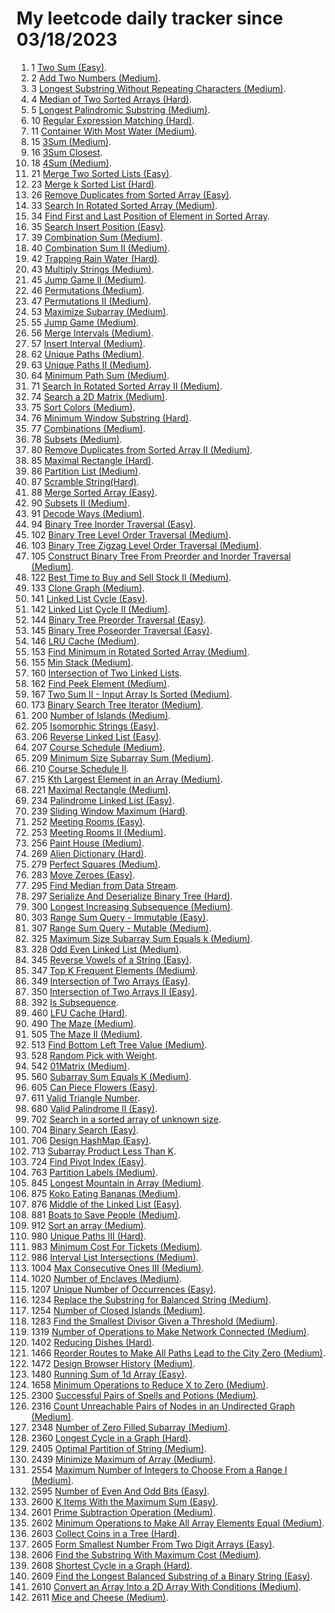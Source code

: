 # My leetcode daily tracker since 03/18/2023
1. 1 [Two Sum (Easy)](https://github.com/calebhuangsea/Leetcode/tree/main/leetcode/src/E1TwoSum).
2. 2 [Add Two Numbers (Medium)](https://github.com/calebhuangsea/Leetcode/tree/main/leetcode/src/M2AddTwoNumbers).
3. 3 [Longest Substring Without Repeating Characters (Medium)](https://github.com/calebhuangsea/Leetcode/tree/main/leetcode/src/M3LongestSubstringWithoutRepeatingCharacters).
4. 4 [Median of Two Sorted Arrays (Hard)](https://github.com/calebhuangsea/Leetcode/tree/main/leetcode/src/H4MedianOfTwoSortedArrays).
5. 5 [Longest Palindromic Substring (Medium)](https://github.com/calebhuangsea/Leetcode/tree/main/leetcode/src/M5LongestPalindromicSubstring).
6. 10 [Regular Expression Matching (Hard)](https://github.com/calebhuangsea/Leetcode/tree/main/leetcode/src/H10RegularExpressionMatching).
7. 11 [Container With Most Water (Medium)](https://github.com/calebhuangsea/Leetcode/tree/main/leetcode/src/M11ContainerWithMostWater).
8. 15 [3Sum (Medium)](https://github.com/calebhuangsea/Leetcode/tree/main/leetcode/src/M15_3Sum).
9. 16 [3Sum Closest](https://github.com/calebhuangsea/Leetcode/tree/main/leetcode/src/M16_3SumClosest).
10. 18 [4Sum (Medium)](https://github.com/calebhuangsea/Leetcode/tree/main/leetcode/src/M18_4Sum).
11. 21 [Merge Two Sorted Lists (Easy)](https://github.com/calebhuangsea/Leetcode/tree/main/leetcode/src/E21MergeTwoSortedLists).
12. 23 [Merge k Sorted List (Hard)](https://github.com/calebhuangsea/Leetcode/tree/main/leetcode/src/H23MergeKSortedLists).
13. 26 [Remove Duplicates from Sorted Array (Easy)](https://github.com/calebhuangsea/Leetcode/tree/main/leetcode/src/E26RemoveDuplicatesFromSortedArray).
14. 33 [Search In Rotated Sorted Array (Medium)](https://github.com/calebhuangsea/Leetcode/tree/main/leetcode/src/M33SearchInRotatedSortedArray).
15. 34 [Find First and Last Position of Element in Sorted Array](https://github.com/calebhuangsea/Leetcode/tree/main/leetcode/src/M34FindFirstAndLastPostionOfElementInSortedArray).
16. 35 [Search Insert Position (Easy)](https://github.com/calebhuangsea/Leetcode/tree/main/leetcode/src/E35SearchInsertPosition).
17. 39 [Combination Sum (Medium)](https://github.com/calebhuangsea/Leetcode/tree/main/leetcode/src/M39CombinationSum).
18. 40 [Combination Sum II (Medium)](https://github.com/calebhuangsea/Leetcode/tree/main/leetcode/src/M40CombinationSumII).
19. 42 [Trapping Rain Water (Hard)](https://github.com/calebhuangsea/Leetcode/tree/main/leetcode/src/H42TrappingRainWater).
20. 43 [Multiply Strings (Medium)](https://github.com/calebhuangsea/Leetcode/tree/main/leetcode/src/M43MultiplyStrings).
21. 45 [Jump Game II (Medium)](https://github.com/calebhuangsea/Leetcode/tree/main/leetcode/src/M45JumpGameII).
22. 46 [Permutations (Medium)](https://github.com/calebhuangsea/Leetcode/tree/main/leetcode/src/M46Permutations).
23. 47 [Permutations II (Medium)](https://github.com/calebhuangsea/Leetcode/tree/main/leetcode/src/M47PermutationsII).
24. 53 [Maximize Subarray (Medium)](https://github.com/calebhuangsea/Leetcode/tree/main/leetcode/src/M53MaximumSubarray).
25. 55 [Jump Game (Medium)](https://github.com/calebhuangsea/Leetcode/tree/main/leetcode/src/M55JumpGame).
26. 56 [Merge Intervals (Medium)](https://github.com/calebhuangsea/Leetcode/tree/main/leetcode/src/M56MergeIntervals).
27. 57 [Insert Interval (Medium)](https://github.com/calebhuangsea/Leetcode/tree/main/leetcode/src/M57InsertInterval).
28. 62 [Unique Paths (Medium)](https://github.com/calebhuangsea/Leetcode/tree/main/leetcode/src/M62UniquePaths).
29. 63 [Unique Paths II (Medium)](https://github.com/calebhuangsea/Leetcode/tree/main/leetcode/src/M63UniquePathsII).
30. 64 [Minimum Path Sum (Medium)](https://github.com/calebhuangsea/Leetcode/tree/main/leetcode/src/M64MinimumPathSum).
31. 71 [Search In Rotated Sorted Array II (Medium)](https://github.com/calebhuangsea/Leetcode/tree/main/leetcode/src/M71SearchInRotatedSortedArrayII).
32. 74 [Search a 2D Matrix (Medium)](https://github.com/calebhuangsea/Leetcode/tree/main/leetcode/src/M74SearchA2DMatrix).
33. 75 [Sort Colors (Medium)](https://github.com/calebhuangsea/Leetcode/tree/main/leetcode/src/M75SortColors).
34. 76 [Minimum Window Substring (Hard)](https://github.com/calebhuangsea/Leetcode/tree/main/leetcode/src/H76MinimumWindowSubstring).
35. 77 [Combinations (Medium)](https://github.com/calebhuangsea/Leetcode/tree/main/leetcode/src/M77Combinations).
36. 78 [Subsets (Medium)](https://github.com/calebhuangsea/Leetcode/tree/main/leetcode/src/M78Subsets).
37. 80 [Remove Duplicates from Sorted Array II (Medium)](https://github.com/calebhuangsea/Leetcode/tree/main/leetcode/src/M80RemoveDuplicatedFromSortedArrayII).
38. 85 [Maximal Rectangle (Hard)](https://github.com/calebhuangsea/Leetcode/tree/main/leetcode/src/H85MaximalRectangle).
39. 86 [Partition List (Medium)](https://github.com/calebhuangsea/Leetcode/tree/main/leetcode/src/MPartitionList).
40. 87 [Scramble String(Hard)](https://github.com/calebhuangsea/Leetcode/tree/main/leetcode/src/H87ScrambleString).
41. 88 [Merge Sorted Array (Easy)](https://github.com/calebhuangsea/Leetcode/tree/main/leetcode/src/E88MergeSodtedArray).
42. 90 [Subsets II (Medium)](https://github.com/calebhuangsea/Leetcode/tree/main/leetcode/src/M90SubsetsII).
43. 91 [Decode Ways (Medium)](https://github.com/calebhuangsea/Leetcode/tree/main/leetcode/src/M91DecodeWays).
44. 94 [Binary Tree Inorder Traversal (Easy)](https://github.com/calebhuangsea/Leetcode/tree/main/leetcode/src/E94BinaryTreeInorderTraversal).
45. 102 [Binary Tree Level Order Traversal (Medium)](https://github.com/calebhuangsea/Leetcode/tree/main/leetcode/src/M102BinaryTreeLevelOrderTraversal).
46. 103 [Binary Tree Zigzag Level Order Traversal (Medium)](https://github.com/calebhuangsea/Leetcode/tree/main/leetcode/src/M103BinaryTreeZigzagLevelOrderTraversal).
47. 105 [Construct Binary Tree From Preorder and Inorder Traversal (Medium)](https://github.com/calebhuangsea/Leetcode/tree/main/leetcode/src/M105ConstructBinaryTreeFromPreorderAndInorderTraversal).
48. 122 [Best Time to Buy and Sell Stock II (Medium)](https://github.com/calebhuangsea/Leetcode/tree/main/leetcode/src/M122BestTimeToBuyAndSellStockII).
49. 133 [Clone Graph (Medium)](https://github.com/calebhuangsea/Leetcode/tree/main/leetcode/src/M133CloneGraph).
50. 141 [Linked List Cycle (Easy)](https://github.com/calebhuangsea/Leetcode/tree/main/leetcode/src/E141LinkedListCycle).
51. 142 [Linked List Cycle II (Medium)](https://github.com/calebhuangsea/Leetcode/tree/main/leetcode/src/M142LinkedListCycleII).
52. 144 [Binary Tree Preorder Traversal (Easy)](https://github.com/calebhuangsea/Leetcode/tree/main/leetcode/src/E144BinaryTreePreorderTraversal).
53. 145 [Binary Tree Poseorder Traversal (Easy)](https://github.com/calebhuangsea/Leetcode/tree/main/leetcode/src/E145BinaryTreePostorderTraversal).
54. 146 [LRU Cache (Medium)](https://github.com/calebhuangsea/Leetcode/tree/main/leetcode/src/MLRUCache).
55. 153 [Find Minimum in Rotated Sorted Array (Medium)](https://github.com/calebhuangsea/Leetcode/tree/main/leetcode/src/M153FindMinimuminRotatedSortedArray).
56. 155 [Min Stack (Medium)](https://github.com/calebhuangsea/Leetcode/tree/main/leetcode/src/M155MinStack).
57. 160 [Intersection of Two Linked Lists](https://github.com/calebhuangsea/Leetcode/tree/main/leetcode/src/E160IntersectionOfTwoLinkedLists).
58. 162 [Find Peek Element (Medium)](https://github.com/calebhuangsea/Leetcode/tree/main/leetcode/src/M162FindPeekElement).
59. 167 [Two Sum II - Input Array Is Sorted (Medium)](https://github.com/calebhuangsea/Leetcode/tree/main/leetcode/src/M167TwoSumIIInputArrayIsSorted).
60. 173 [Binary Search Tree Iterator (Medium)](https://github.com/calebhuangsea/Leetcode/tree/main/leetcode/src/M173BinarySearchTreeIterator).
61. 200 [Number of Islands (Medium)](https://github.com/calebhuangsea/Leetcode/tree/main/leetcode/src/M200NumberOfIslands).
62. 205 [Isomorphic Strings (Easy)](https://github.com/calebhuangsea/Leetcode/tree/main/leetcode/src/E205IsomorphicStrings).
63. 206 [Reverse Linked List (Easy)](https://github.com/calebhuangsea/Leetcode/tree/main/leetcode/src/E206ReverseLinkedList).
64. 207 [Course Schedule (Medium)](https://github.com/calebhuangsea/Leetcode/tree/main/leetcode/src/M207CourseSchedule).
65. 209 [Minimum Size Subarray Sum (Medium)](https://github.com/calebhuangsea/Leetcode/tree/main/leetcode/src/M209MinimumSizeSubarraySum).
66. 210 [Course Schedule II](https://github.com/calebhuangsea/Leetcode/tree/main/leetcode/src/M210CourseScheduleII).
67. 215 [Kth Largest Element in an Array (Medium)](https://github.com/calebhuangsea/Leetcode/tree/main/leetcode/src/M215KthLargestElementInAnArray).
68. 221 [Maximal Rectangle (Medium)](https://github.com/calebhuangsea/Leetcode/tree/main/leetcode/src/M221MaximalRectangle).
69. 234 [Palindrome Linked List (Easy)](https://github.com/calebhuangsea/Leetcode/tree/main/leetcode/src/E234PalindromeLinkedList).
70. 239 [Sliding Window Maximum (Hard)](https://github.com/calebhuangsea/Leetcode/tree/main/leetcode/src/H239SlidingWindowMaximum).
71. 252 [Meeting Rooms (Easy)](https://github.com/calebhuangsea/Leetcode/tree/main/leetcode/src/E252MeetingRooms).
72. 253 [Meeting Rooms II (Medium)](https://github.com/calebhuangsea/Leetcode/tree/main/leetcode/src/M253MeetingRoomsII).
73. 256 [Paint House (Medium)](https://github.com/calebhuangsea/Leetcode/tree/main/leetcode/src/M256PaintHouse).
74. 269 [Alien Dictionary (Hard)](https://github.com/calebhuangsea/Leetcode/tree/main/leetcode/src/H269AlienDictionary).
75. 279 [Perfect Squares (Medium)](https://github.com/calebhuangsea/Leetcode/tree/main/leetcode/src/M279PerfectSquares).
76. 283 [Move Zeroes (Easy)](https://github.com/calebhuangsea/Leetcode/tree/main/leetcode/src/E283MoveZeros).
77. 295 [Find Median from Data Stream](https://github.com/calebhuangsea/Leetcode/tree/main/leetcode/src/H295FindMedianFromDataStream).
78. 297 [Serialize And Deserialize Binary Tree (Hard)](https://github.com/calebhuangsea/Leetcode/tree/main/leetcode/src/H297SerializeAndDeserializeBinaryTree).
79. 300 [Longest Increasing Subsequence (Medium)](https://github.com/calebhuangsea/Leetcode/tree/main/leetcode/src/M300LongestIncreasingSubsequence).
80. 303 [Range Sum Query - Immutable (Easy)](https://github.com/calebhuangsea/Leetcode/tree/main/leetcode/src/E303RangeSumQuery_Immutable).
81. 307 [Range Sum Query - Mutable (Medium)](https://github.com/calebhuangsea/Leetcode/tree/main/leetcode/src/M307RangeSumQueryMutable).
82. 325 [Maximum Size Subarray Sum Equals k (Medium)](https://github.com/calebhuangsea/Leetcode/tree/main/leetcode/src/M325MaximumSizeSubarraySumEqualsK).
83. 328 [Odd Even Linked List (Medium)](https://github.com/calebhuangsea/Leetcode/tree/main/leetcode/src/M328OddEvenLinkedList).
84. 345 [Reverse Vowels of a String (Easy)](https://github.com/calebhuangsea/Leetcode/tree/main/leetcode/src/E345ReverseVowelsOfAString).
85. 347 [Top K Frequent Elements (Medium)](https://github.com/calebhuangsea/Leetcode/tree/main/leetcode/src/M347TopKFrequentElements).
86. 349 [Intersection of Two Arrays (Easy)](https://github.com/calebhuangsea/Leetcode/tree/main/leetcode/src/E349IntersectionofTwoArrays).
87. 350 [Intersection of Two Arrays II (Easy)](https://github.com/calebhuangsea/Leetcode/tree/main/leetcode/src/E350IntersectionofTwoArraysII).
88. 392 [Is Subsequence](https://github.com/calebhuangsea/Leetcode/tree/main/leetcode/src/E392IsSubsequence).
89. 460 [LFU Cache (Hard)](https://github.com/calebhuangsea/Leetcode/tree/main/leetcode/src/H460LFUCache).
90. 490 [The Maze (Medium)](https://github.com/calebhuangsea/Leetcode/tree/main/leetcode/src/M490TheMaze).
91. 505 [The Maze II (Medium)](https://github.com/calebhuangsea/Leetcode/tree/main/leetcode/src/M505TheMazeII).
92. 513 [Find Bottom Left Tree Value (Medium)](https://github.com/calebhuangsea/Leetcode/tree/main/leetcode/src/M513FindBottomLeftTreeValue).
93. 528 [Random Pick with Weight](https://github.com/calebhuangsea/Leetcode/tree/main/leetcode/src/M528RandomPickWithWeight).
94. 542 [01Matrix (Medium)](https://github.com/calebhuangsea/Leetcode/tree/main/leetcode/src/M542_01Matrix).
95. 560 [Subarray Sum Equals K (Medium)](https://github.com/calebhuangsea/Leetcode/tree/main/leetcode/src/M560SubarraySumEqualsK).
96. 605 [Can Piece Flowers (Easy)](https://github.com/calebhuangsea/Leetcode/tree/main/leetcode/src/E605CanPieceFlowers).
97. 611 [Valid Triangle Number](https://github.com/calebhuangsea/Leetcode/tree/main/leetcode/src/M611ValidTriangleNumber).
98. 680 [Valid Palindrome II (Easy)](https://github.com/calebhuangsea/Leetcode/tree/main/leetcode/src/E680ValidPalindromeII).
99. 702 [Search in a sorted array of unknown size](https://github.com/calebhuangsea/Leetcode/tree/main/leetcode/src/M702SearchInASortedArrayOfUnknownSize).
100. 704 [Binary Search (Easy)](https://github.com/calebhuangsea/Leetcode/tree/main/leetcode/src/E704BinarySearch).
101. 706 [Design HashMap (Easy)](https://github.com/calebhuangsea/Leetcode/tree/main/leetcode/src/E706DesignHashMap).
102. 713 [Subarray Product Less Than K](https://github.com/calebhuangsea/Leetcode/tree/main/leetcode/src/M713SubarrayProductLessThanK).
103. 724 [Find Pivot Index (Easy)](https://github.com/calebhuangsea/Leetcode/tree/main/leetcode/src/E724FindPivotIndex).
104. 763 [Partition Labels (Medium)](https://github.com/calebhuangsea/Leetcode/tree/main/leetcode/src/M763PartitionLabels).
105. 845 [Longest Mountain in Array (Medium)](https://github.com/calebhuangsea/Leetcode/tree/main/leetcode/src/M845LongestMountainInArray).
106. 875 [Koko Eating Bananas (Medium)](https://github.com/calebhuangsea/Leetcode/tree/main/leetcode/src/M875KokoEatingBananas).
107. 876 [Middle of the Linked List (Easy)](https://github.com/calebhuangsea/Leetcode/tree/main/leetcode/src/E876MiddleoftheLinkedList).
108. 881 [Boats to Save People (Medium)](https://github.com/calebhuangsea/Leetcode/tree/main/leetcode/src/M881BoatsToSavePeople).
109. 912 [Sort an array (Medium)](https://github.com/calebhuangsea/Leetcode/tree/main/leetcode/src/M912SortAnArray).
110. 980 [Unique Paths III (Hard)](https://github.com/calebhuangsea/Leetcode/tree/main/leetcode/src/H980UniquePathsIII).
111. 983 [Minimum Cost For Tickets (Medium)](https://github.com/calebhuangsea/Leetcode/tree/main/leetcode/src/M983MinimumCostForTickets).
112. 986 [Interval List Intersections (Medium)](https://github.com/calebhuangsea/Leetcode/tree/main/leetcode/src/M986IntervalListIntersections).
113. 1004 [Max Consecutive Ones III (Medium)](https://github.com/calebhuangsea/Leetcode/tree/main/leetcode/src/M1004MaxConsecutiveOnesIII).
114. 1020 [Number of Enclaves (Medium)](https://github.com/calebhuangsea/Leetcode/tree/main/leetcode/src/M1020NumberOfEnclaves).
115. 1207 [Unique Number of Occurrences (Easy)](https://github.com/calebhuangsea/Leetcode/tree/main/leetcode/src/E1207UniqueNumberOfOccurrences).
116. 1234 [Replace the Substring for Balanced String (Medium)](https://github.com/calebhuangsea/Leetcode/tree/main/leetcode/src/M1234ReplaceTheSubstringForBalancedString).
117. 1254 [Number of Closed Islands (Medium)](https://github.com/calebhuangsea/Leetcode/tree/main/leetcode/src/M1254NumberOfClosedIsland).
118. 1283 [Find the Smallest Divisor Given a Threshold (Medium)](https://github.com/calebhuangsea/Leetcode/tree/main/leetcode/src/M1283FindTheSmallestDivisorGivenAThreshold).
119. 1319 [Number of Operations to Make Network Connected (Medium)](https://github.csom/calebhuangsea/Leetcode/tree/main/leetcode/src/M1319NumberOfOperationsToMakeNetworkConnected).
120. 1402 [Reducing Dishes (Hard)](https://github.com/calebhuangsea/Leetcode/tree/main/leetcode/src/H1402ReducingDishes).
121. 1466 [Reorder Routes to Make All Paths Lead to the City Zero (Medium)](https://github.com/calebhuangsea/Leetcode/tree/main/leetcode/src/M1466ReorderRoutesToMakeAllPathsLeadToTheCityZero).
122. 1472 [Design Browser History (Medium)](https://github.com/calebhuangsea/Leetcode/tree/main/leetcode/src/M1472DesignBrowserHistory).
123. 1480 [Running Sum of 1d Array (Easy)](https://github.com/calebhuangsea/Leetcode/tree/main/leetcode/src/E1480RunningSumOf1dArray).
124. 1658 [Minimum Operations to Reduce X to Zero (Medium)](https://github.com/calebhuangsea/Leetcode/tree/main/leetcode/src/M1658MinimumOperationsToReduceXToZero).
125. 2300 [Successful Pairs of Spells and Potions (Medium)](https://github.com/calebhuangsea/Leetcode/tree/main/leetcode/src/M2300SuccessfulPairsOfSpellsAndPotions).
126. 2316 [Count Unreachable Pairs of Nodes in an Undirected Graph (Medium)](https://github.com/calebhuangsea/Leetcode/tree/main/leetcode/src/M1472DesignBrowserHistory).
127. 2348 [Number of Zero Filled Subarray (Medium)](https://github.com/calebhuangsea/Leetcode/tree/main/leetcode/src/M2316CountUnreachablePairsOfNodesInAnUndirectedGraph).
128. 2360 [Longest Cycle in a Graph (Hard)](https://github.com/calebhuangsea/Leetcode/tree/main/leetcode/src/H2360LongestCycleInAGraph).
129. 2405 [Optimal Partition of String (Medium)](https://github.com/calebhuangsea/Leetcode/tree/main/leetcode/src/M2405OptimalPartitionOfString).
130. 2439 [Minimize Maximum of Array (Medium)](https://github.com/calebhuangsea/Leetcode/tree/main/leetcode/src/M2439MinimizeMaximumOfArray).
131. 2554 [Maximum Number of Integers to Choose From a Range I (Medium)](https://github.com/calebhuangsea/Leetcode/tree/main/leetcode/src/M2554MaximumNumberOfIntegersToChooseFromARangeI).
132. 2595 [Number of Even And Odd Bits (Easy)](https://github.com/calebhuangsea/Leetcode/tree/main/leetcode/src/E2595NumberOfEvenAndOddBits).
133. 2600 [K Items With the Maximum Sum (Easy)](https://github.com/calebhuangsea/Leetcode/blob/main/LCContest/src/Weekly338/Q1.java).
134. 2601 [Prime Subtraction Operation (Medium)](https://github.com/calebhuangsea/Leetcode/blob/main/LCContest/src/Weekly338/Q2.java).
135. 2602 [Minimum Operations to Make All Array Elements Equal (Medium)](https://github.com/calebhuangsea/Leetcode/blob/main/LCContest/src/Weekly338/Q3.java).
136. 2603 [Collect Coins in a Tree (Hard)](https://github.com/calebhuangsea/Leetcode/blob/main/LCContest/src/Weekly338/Q4.java).
137. 2605 [Form Smallest Number From Two Digit Arrays (Easy)](https://github.com/calebhuangsea/Leetcode/blob/main/LCContest/src/Biweekly101/Q1.java).
138. 2606 [Find the Substring With Maximum Cost (Medium)](https://github.com/calebhuangsea/Leetcode/blob/main/LCContest/src/Biweekly101/Q2.java).
139. 2608 [Shortest Cycle in a Graph (Hard)](https://github.com/calebhuangsea/Leetcode/blob/main/LCContest/src/Biweekly101/Q4.java).
140. 2609 [Find the Longest Balanced Substring of a Binary String (Easy)](https://github.com/calebhuangsea/Leetcode/blob/main/LCContest/src/Weekly339/Q1.java).
141. 2610 [Convert an Array Into a 2D Array With Conditions (Medium)](https://github.com/calebhuangsea/Leetcode/blob/main/LCContest/src/Weekly339/Q2.java).
142. 2611 [Mice and Cheese (Medium)](https://github.com/calebhuangsea/Leetcode/blob/main/LCContest/src/Weekly339/Q3.java).